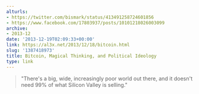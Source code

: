 ```yaml
---
alturls:
- https://twitter.com/bismark/status/413491258724601856
- https://www.facebook.com/17803937/posts/10101218026003099
archive:
- 2013-12
date: '2013-12-19T02:09:33+00:00'
link: https://al3x.net/2013/12/18/bitcoin.html
slug: '1387418973'
title: Bitcoin, Magical Thinking, and Political Ideology
type: link
---
```


> "There's a big, wide, increasingly poor world out there, and it doesn't
> need 99% of what Silicon Valley is selling."

